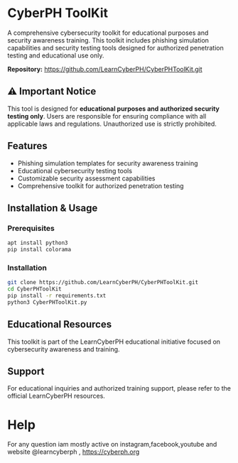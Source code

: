 # CyberPH ToolKit
A comprehensive cybersecurity toolkit for educational purposes and security awareness training. This toolkit includes phishing simulation capabilities and security testing tools designed for authorized penetration testing and educational use only.

**Repository:** https://github.com/LearnCyberPH/CyberPHToolKit.git

## ⚠️ Important Notice
This tool is designed for **educational purposes and authorized security testing only**. Users are responsible for ensuring compliance with all applicable laws and regulations. Unauthorized use is strictly prohibited.

## Features
- Phishing simulation templates for security awareness training
- Educational cybersecurity testing tools
- Customizable security assessment capabilities
- Comprehensive toolkit for authorized penetration testing

## Installation & Usage

### Prerequisites
```bash
apt install python3
pip install colorama
```

### Installation
```bash
git clone https://github.com/LearnCyberPH/CyberPHToolKit.git
cd CyberPHToolKit
pip install -r requirements.txt
python3 CyberPHToolKit.py
```

## Educational Resources
This toolkit is part of the LearnCyberPH educational initiative focused on cybersecurity awareness and training.

## Support
For educational inquiries and authorized training support, please refer to the official LearnCyberPH resources.

# Help
For any question iam mostly active on instagram,facebook,youtube and website @learncyberph , https://cyberph.org
